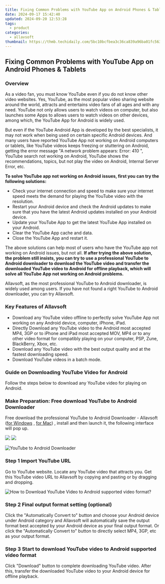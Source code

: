 ```yaml
---
title: Fixing Common Problems with YouTube App on Android Phones & Tablets
date: 2024-09-17 15:42:40
updated: 2024-09-20 12:53:28
tags:
  - product
categories:
  - allavsoft
thumbnail: https://thmb.techidaily.com/5bc10bcfbea3c36ca839a96ba01fc56320fae45e488312777f02e6b72b5d2c9c.jpg
---
```


## Fixing Common Problems with YouTube App on Android Phones & Tablets

### Overview

As a video fan, you must know YouTube even if you do not know other video websites. Yes, YouTube, as the most popular video sharing website around the world, attracts and entertains video fans of all ages and with any need. YouTube not only allows users to watch videos on computer, but also launches some Apps to allows users to watch videos on other devices, among which, the YouTube App for Android is widely used.

But even if the YouTube Android App is developed by the best specialists, it may not work when being used on certain specific Android devices. And many users have reported YouTube App not working on Android computers or tablets, like YouTube videos keeps freezing or stuttering on Android, getting the error message "A network problem appears: Error: 410 ", YouTube search not working on Android, YouTube shows the recommendations, topics, but not play the video on Android, Internal Server Error, etc.

**To solve YouTube app not working on Android issues, first you can try the following solutions:**

* Check your internet connection and speed to make sure your internet speed meets the demand for playing the YouTube video with the resolution.
* Restart your Android device and check the Android updates to make sure that you have the latest Android updates installed on your Android device.
* Update your YouTube App to get the latest YouTube App installed on your Android.
* Clear the YouTube App cache and data.
* Close the YouTube App and restart it.

The above solutions can help most of users who have the YouTube app not working on Android issues, but not all. **If after trying the above solution, the problem still insists, you can try to use a professional YouTube to Android downloader to download the YouTube video and transfer the downloaded YouTube video to Android for offline playback, which will solve all YouTube App not working on Android problems.**

Allavsoft, as the most professional YouTube to Android downloader, is widely used among users. If you have not found a right YouTube to Android downloader, you can try Allavsoft.

### Key Features of Allavsoft

* Download any YouTube video offline to perfectly solve YouTube App not working on any Android device, computer, iPhone, iPad.
* Directly Download any YouTube video to the Android most accepted MP4, 3GP or to iPhone and iPad most accepted MOV, MP4 or to any other video format for compatibly playing on your computer, PSP, Zune, BlackBerry, Xbox, etc.
* Download any YouTube video with the best output quality and at the fastest downloading speed.
* Download YouTube videos in a batch mode.

### Guide on Downloading YouTube Video for Android

Follow the steps below to download any YouTube video for playing on Android.

### Make Preparation: Free download YouTube to Android Downloader

Free download the professional YouTube to Android Downloader - Allavsoft ([for Windows](https://tools.techidaily.com/allavsoft/products/) , [for Mac](https://tools.techidaily.com/allavsoft/products/)) , install and then launch it, the following interface will pop up.

[![](https://www.allavsoft.com/how-to/../images/how-to/free-download-win.jpg)](https://tools.techidaily.com/allavsoft/products/) [![](https://www.allavsoft.com/how-to/../images/how-to/free-download-mac.jpg)](https://tools.techidaily.com/allavsoft/products/)

![YouTube to Android Downloader](https://www.allavsoft.com/how-to/../images/allavsoft/screen-shot-600.jpg)

### Step 1 Import YouTube URL

Go to YouTube website. Locate any YouTube video that attracts you. Get this YouTube video URL to Allavsoft by copying and pasting or by dragging and dropping.

![How to Download YouTube Video to Android supported video format?](https://www.allavsoft.com/how-to/../images/how-to/download-rtmp-video/download-rtmp-video.jpg)

### Step 2 Final output format setting (optional)

Click the "Automatically Convert to" button and choose your Android device under Android category and Allavsoft will automatically save the output format best accepted by your Android device as your final output format. Or click the "Automatically Convert to" button to directly select MP4, 3GP, etc as your output format.

### Step 3 Start to download YouTube video to Android supported video format

Click "Download" button to complete downloading YouTube video. After this, transfer the downloaded YouTube video to your Android device for offline playback.

<ins class="adsbygoogle"
     style="display:block"
     data-ad-format="autorelaxed"
     data-ad-client="ca-pub-7571918770474297"
     data-ad-slot="1223367746"></ins>



<ins class="adsbygoogle"
     style="display:block"
     data-ad-client="ca-pub-7571918770474297"
     data-ad-slot="8358498916"
     data-ad-format="auto"
     data-full-width-responsive="true"></ins>
